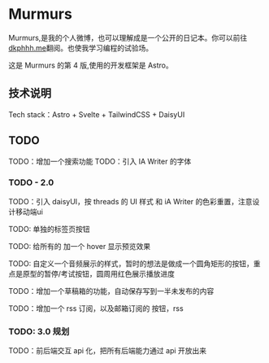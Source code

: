 # Murmurs

Murmurs,是我的个人微博，也可以理解成是一个公开的日记本。你可以前往 [dkphhh.me](https://dkphhh.me/)翻阅。也使我学习编程的试验场。

这是 Murmurs 的第 4 版,使用的开发框架是 Astro。

## 技术说明

Tech stack：Astro + Svelte + TailwindCSS + DaisyUI

## TODO

TODO：增加一个搜索功能
TODO：引入 IA Writer 的字体

### TODO - 2.0

TODO：引入 daisyUI，按 threads 的 UI 样式 和 iA Writer 的色彩重置，注意设计移动端ui

TODO: 单独的标签页按钮

TODO: 给所有的 <a></a> 加一个 hover 显示预览效果

TODO: 自定义一个音频展示的样式，暂时的想法是做成一个圆角矩形的按钮，重点是原型的暂停/考试按钮，圆周用红色展示播放进度

TODO：增加一个草稿箱的功能，自动保存写到一半未发布的内容

TODO：增加一个 rss 订阅，以及邮箱订阅的 按钮，rss

### TODO: 3.0 规划

TODO：前后端交互 api 化，把所有后端能力通过 api 开放出来
